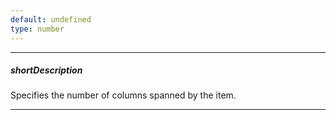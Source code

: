 ```yaml
---
default: undefined
type: number
---
```

---
##### shortDescription
Specifies the number of columns spanned by the item.

---
